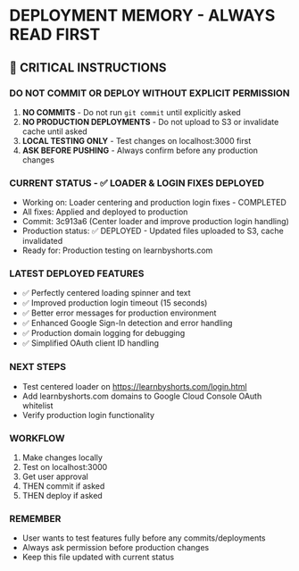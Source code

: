 # DEPLOYMENT MEMORY - ALWAYS READ FIRST

## 🚨 CRITICAL INSTRUCTIONS

### DO NOT COMMIT OR DEPLOY WITHOUT EXPLICIT PERMISSION

1. **NO COMMITS** - Do not run `git commit` until explicitly asked
2. **NO PRODUCTION DEPLOYMENTS** - Do not upload to S3 or invalidate cache until asked
3. **LOCAL TESTING ONLY** - Test changes on localhost:3000 first
4. **ASK BEFORE PUSHING** - Always confirm before any production changes

### CURRENT STATUS - ✅ LOADER & LOGIN FIXES DEPLOYED
- Working on: Loader centering and production login fixes - COMPLETED
- All fixes: Applied and deployed to production
- Commit: 3c913a6 (Center loader and improve production login handling)
- Production status: ✅ DEPLOYED - Updated files uploaded to S3, cache invalidated
- Ready for: Production testing on learnbyshorts.com

### LATEST DEPLOYED FEATURES
- ✅ Perfectly centered loading spinner and text
- ✅ Improved production login timeout (15 seconds)
- ✅ Better error messages for production environment
- ✅ Enhanced Google Sign-In detection and error handling
- ✅ Production domain logging for debugging
- ✅ Simplified OAuth client ID handling

### NEXT STEPS
- Test centered loader on https://learnbyshorts.com/login.html
- Add learnbyshorts.com domains to Google Cloud Console OAuth whitelist
- Verify production login functionality

### WORKFLOW
1. Make changes locally
2. Test on localhost:3000
3. Get user approval
4. THEN commit if asked
5. THEN deploy if asked

### REMEMBER
- User wants to test features fully before any commits/deployments
- Always ask permission before production changes
- Keep this file updated with current status
